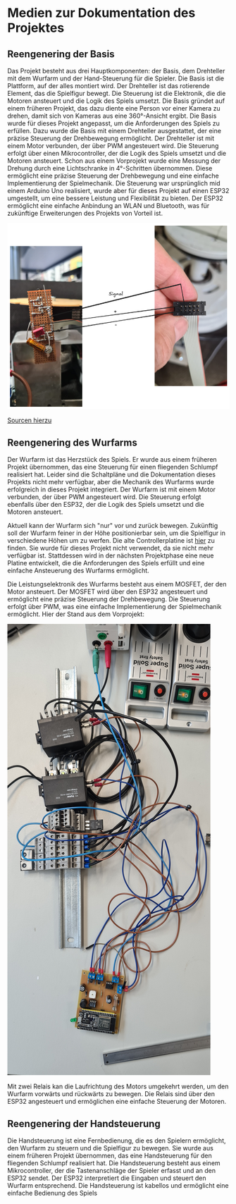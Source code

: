 # Medien zur Dokumentation des Projektes

## Reengenering der Basis
Das Projekt besteht aus drei Hauptkomponenten: der Basis, dem Drehteller mit dem Wurfarm und der Hand-Steuerung für die Spieler. Die Basis ist die Plattform, auf der alles montiert wird. Der Drehteller ist das rotierende Element, das die Spielfigur bewegt. Die Steuerung ist die Elektronik, die die Motoren ansteuert und die Logik des Spiels umsetzt.
Die Basis gründet auf einem früheren Projekt, das dazu diente eine Person vor einer Kamera zu drehen, damit sich von Kameras aus eine 360°-Ansicht ergibt. Die Basis wurde für dieses Projekt angepasst, um die Anforderungen des Spiels zu erfüllen. 
Dazu wurde die Basis mit einem Drehteller ausgestattet, der eine präzise Steuerung der Drehbewegung ermöglicht. Der Drehteller ist mit einem Motor verbunden, der über PWM angesteuert wird. Die Steuerung erfolgt über einen Mikrocontroller, der die Logik des Spiels umsetzt und die Motoren ansteuert. Schon aus einem Vorprojekt wurde eine Messung der Drehung durch eine Lichtschranke in 4°-Schritten übernommen. Diese ermöglicht eine präzise Steuerung der Drehbewegung und eine einfache Implementierung der Spielmechanik. Die Steuerung war ursprünglich mid einem Arduino Uno realisiert, wurde aber für dieses Projekt auf einen ESP32 umgestellt, um eine bessere Leistung und Flexibilität zu bieten. Der ESP32 ermöglicht eine einfache Anbindung an WLAN und Bluetooth, was für zukünftige Erweiterungen des Projekts von Vorteil ist.

![Pinbelegung der Lichtschranke](Verbindung.png)

[Sourcen hierzu](https://excalidraw.com/#json=Fsf5mJjJgpFNbdMAiqwth,yLLVnhWq_IdeKSUIlJyX0Q)

## Reengenering des Wurfarms
Der Wurfarm ist das Herzstück des Spiels. Er wurde aus einem früheren Projekt übernommen, das eine Steuerung für einen fliegenden Schlumpf realisiert hat. Leider sind die Schaltpläne und die Dokumentation dieses Projekts nicht mehr verfügbar, aber die Mechanik des Wurfarms wurde erfolgreich in dieses Projekt integriert. Der Wurfarm ist mit einem Motor verbunden, der über PWM angesteuert wird. Die Steuerung erfolgt ebenfalls über den ESP32, der die Logik des Spiels umsetzt und die Motoren ansteuert.

Aktuell kann der Wurfarm sich "nur" vor und zurück bewegen. Zukünftig soll der Wurfarm feiner in der Höhe positionierbar sein, um die Spielfigur in verschiedene Höhen um zu werfen.
Die alte Controllerplatine ist [hier](./Alte%20Controler-Platine.FCStd) zu finden. Sie wurde für dieses Projekt nicht verwendet, da sie nicht mehr verfügbar ist. Stattdessen wird in der nächsten Projektphase eine neue Platine entwickelt, die die Anforderungen des Spiels erfüllt und eine einfache Ansteuerung des Wurfarms ermöglicht.

Die Leistungselektronik des Wurfarms besteht aus einem MOSFET, der den Motor ansteuert. Der MOSFET wird über den ESP32 angesteuert und ermöglicht eine präzise Steuerung der Drehbewegung. Die Steuerung erfolgt über PWM, was eine einfache Implementierung der Spielmechanik ermöglicht. Hier der Stand aus dem Vorprojekt:

![Leistungselektronik des Wurfarms](./20250725_090209.jpg)

Mit zwei Relais kan die Laufrichtung des Motors umgekehrt werden, um den Wurfarm vorwärts und rückwärts zu bewegen. Die Relais sind über den ESP32 angesteuert und ermöglichen eine einfache Steuerung der Motoren. 


## Reengenering der Handsteuerung
Die Handsteuerung ist eine Fernbedienung, die es den Spielern ermöglicht, den Wurfarm zu steuern und die Spielfigur zu bewegen. Sie wurde aus einem früheren Projekt übernommen, das eine Handsteuerung für den fliegenden Schlumpf realisiert hat. Die Handsteuerung besteht aus einem Mikrocontroller, der die Tastenanschläge der Spieler erfasst und an den ESP32 sendet. Der ESP32 interpretiert die Eingaben und steuert den Wurfarm entsprechend. Die Handsteuerung ist kabellos und ermöglicht eine einfache Bedienung des Spiels